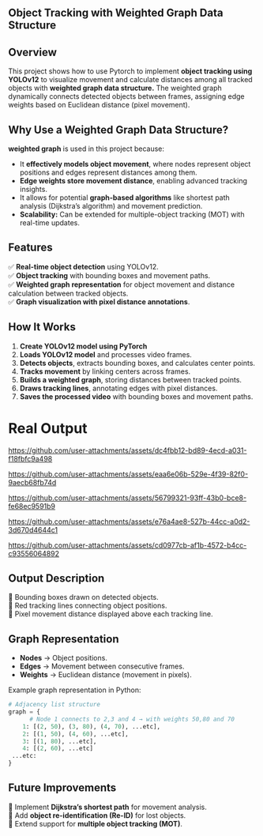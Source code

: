 ## Object Tracking with Weighted Graph Data Structure

## Overview
 This project shows how to use Pytorch to implement **object tracking using YOLOv12** to visualize movement and calculate distances among all tracked objects with **weighted graph data structure.** The weighted graph dynamically connects detected objects between frames, assigning edge weights based on Euclidean distance (pixel movement).

## Why Use a Weighted Graph Data Structure?
   **weighted graph** is used in this project because:
- It **effectively models object movement**, where nodes represent object positions and edges represent distances among them.
- **Edge weights store movement distance**, enabling advanced tracking insights.
- It allows for potential **graph-based algorithms** like shortest path analysis (Dijkstra’s algorithm) and movement prediction.
- **Scalability:** Can be extended for multiple-object tracking (MOT) with real-time updates.


## Features
✅ **Real-time object detection** using YOLOv12.  
✅ **Object tracking** with bounding boxes and movement paths.  
✅ **Weighted graph representation** for object movement and distance calculation between tracked objects.   
✅ **Graph visualization with pixel distance annotations**.

## How It Works
1. **Create YOLOv12 model using PyTorch**
2. **Loads YOLOv12 model** and processes video frames.
3. **Detects objects**, extracts bounding boxes, and calculates center points.
4. **Tracks movement** by linking centers across frames.
5. **Builds a weighted graph**, storing distances between tracked points.
6. **Draws tracking lines**, annotating edges with pixel distances.
7. **Saves the processed video** with bounding boxes and movement paths.

# Real Output
https://github.com/user-attachments/assets/dc4fbb12-bd89-4ecd-a031-f18fbfc9a498


https://github.com/user-attachments/assets/eaa6e06b-529e-4f39-82f0-9aecb68fb74d


https://github.com/user-attachments/assets/56799321-93ff-43b0-bce8-fe68ec9591b9


https://github.com/user-attachments/assets/e76a4ae8-527b-44cc-a0d2-3d670d4644c1


https://github.com/user-attachments/assets/cd0977cb-af1b-4572-b4cc-c93556064892






## Output Description
🔹 Bounding boxes drawn on detected objects.  
🔹 Red tracking lines connecting object positions.  
🔹 Pixel movement distance displayed above each tracking line.  



## Graph Representation
- **Nodes** → Object positions.
- **Edges** → Movement between consecutive frames.
- **Weights** → Euclidean distance (movement in pixels).

Example graph representation in Python:
```python
# Adjacency list structure
graph = {
      # Node 1 connects to 2,3 and 4 → with weights 50,80 and 70
    1: [(2, 50), (3, 80), (4, 70), ...etc],  
    2: [(1, 50), (4, 60), ...etc],
    3: [(1, 80), ...etc],
    4: [(2, 60), ...etc]
 ...etc:
}
```


## Future Improvements
🔹 Implement **Dijkstra’s shortest path** for movement analysis.  
🔹 Add **object re-identification (Re-ID)** for lost objects.  
🔹 Extend support for **multiple object tracking (MOT)**.  



